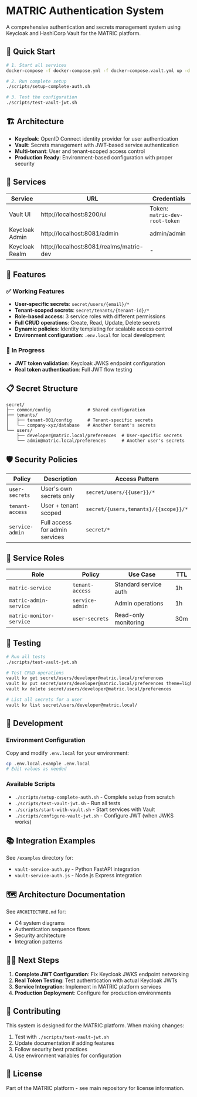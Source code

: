 # MATRIC Authentication System

A comprehensive authentication and secrets management system using Keycloak and HashiCorp Vault for the MATRIC platform.

## 🚀 Quick Start

```bash
# 1. Start all services
docker-compose -f docker-compose.yml -f docker-compose.vault.yml up -d

# 2. Run complete setup
./scripts/setup-complete-auth.sh

# 3. Test the configuration
./scripts/test-vault-jwt.sh
```

## 🏗️ Architecture

- **Keycloak**: OpenID Connect identity provider for user authentication
- **Vault**: Secrets management with JWT-based service authentication
- **Multi-tenant**: User and tenant-scoped access control
- **Production Ready**: Environment-based configuration with proper security

## 🔧 Services

| Service | URL | Credentials |
|---------|-----|-------------|
| Vault UI | http://localhost:8200/ui | Token: `matric-dev-root-token` |
| Keycloak Admin | http://localhost:8081/admin | admin/admin |
| Keycloak Realm | http://localhost:8081/realms/matric-dev | - |

## 🔐 Features

### ✅ Working Features

- **User-specific secrets**: `secret/users/{email}/*`
- **Tenant-scoped secrets**: `secret/tenants/{tenant-id}/*`
- **Role-based access**: 3 service roles with different permissions
- **Full CRUD operations**: Create, Read, Update, Delete secrets
- **Dynamic policies**: Identity templating for scalable access control
- **Environment configuration**: `.env.local` for local development

### 🚧 In Progress

- **JWT token validation**: Keycloak JWKS endpoint configuration
- **Real token authentication**: Full JWT flow testing

## 📋 Secret Structure

```
secret/
├── common/config              # Shared configuration
├── tenants/
│   ├── tenant-001/config      # Tenant-specific secrets
│   └── company-xyz/database   # Another tenant's secrets
└── users/
    ├── developer@matric.local/preferences  # User-specific secrets
    └── admin@matric.local/preferences      # Another user's secrets
```

## 🛡️ Security Policies

| Policy | Description | Access Pattern |
|--------|-------------|----------------|
| `user-secrets` | User's own secrets only | `secret/users/{{user}}/*` |
| `tenant-access` | User + tenant scoped | `secret/{users,tenants}/{{scope}}/*` |
| `service-admin` | Full access for admin services | `secret/*` |

## 🎯 Service Roles

| Role | Policy | Use Case | TTL |
|------|--------|----------|-----|
| `matric-service` | `tenant-access` | Standard service auth | 1h |
| `matric-admin-service` | `service-admin` | Admin operations | 1h |
| `matric-monitor-service` | `user-secrets` | Read-only monitoring | 30m |

## 🧪 Testing

```bash
# Run all tests
./scripts/test-vault-jwt.sh

# Test CRUD operations
vault kv get secret/users/developer@matric.local/preferences
vault kv put secret/users/developer@matric.local/preferences theme=light
vault kv delete secret/users/developer@matric.local/preferences

# List all secrets for a user
vault kv list secret/users/developer@matric.local/
```

## 🔧 Development

### Environment Configuration

Copy and modify `.env.local` for your environment:

```bash
cp .env.local.example .env.local
# Edit values as needed
```

### Available Scripts

- `./scripts/setup-complete-auth.sh` - Complete setup from scratch
- `./scripts/test-vault-jwt.sh` - Run all tests
- `./scripts/start-with-vault.sh` - Start services with Vault
- `./scripts/configure-vault-jwt.sh` - Configure JWT (when JWKS works)

## 📚 Integration Examples

See `/examples` directory for:
- `vault-service-auth.py` - Python FastAPI integration
- `vault-service-auth.js` - Node.js Express integration

## 🗺️ Architecture Documentation

See `ARCHITECTURE.md` for:
- C4 system diagrams
- Authentication sequence flows
- Security architecture
- Integration patterns

## 🏃‍♂️ Next Steps

1. **Complete JWT Configuration**: Fix Keycloak JWKS endpoint networking
2. **Real Token Testing**: Test authentication with actual Keycloak JWTs
3. **Service Integration**: Implement in MATRIC platform services
4. **Production Deployment**: Configure for production environments

## 🤝 Contributing

This system is designed for the MATRIC platform. When making changes:

1. Test with `./scripts/test-vault-jwt.sh`
2. Update documentation if adding features
3. Follow security best practices
4. Use environment variables for configuration

## 📄 License

Part of the MATRIC platform - see main repository for license information.